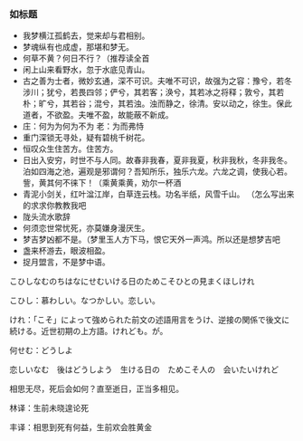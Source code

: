 ### 如标题

- 我梦横江孤鹤去，觉来却与君相别。
- 梦魂纵有也成虚，那堪和梦无。
- 何草不黄？何日不行？（推荐读全首
- 闲上山来看野水，忽于水底见青山。
- 古之善为士者，微妙玄通，深不可识。夫唯不可识，故强为之容：豫兮，若冬涉川；犹兮，若畏四邻；俨兮，其若客；涣兮，其若冰之将释；敦兮，其若朴；旷兮，其若谷；混兮，其若浊。浊而静之，徐清。安以动之，徐生。保此道者，不欲盈。夫唯不盈，故能蔽不新成。
- 庄：何为为何为不为 老：为而弗恃
- 重门深锁无寻处，疑有碧桃千树花。
- 恒叹众生住苦方。住苦方。
- 日出入安穷，时世不与人同。故春非我春，夏非我夏，秋非我秋，冬非我冬。泊如四海之池，遍观是邪谓何？吾知所乐，独乐六龙。六龙之调，使我心若。訾，黄其何不徕下！（乘黄乘黄，劝尔一杯酒
- 青泥小剑关，红叶湓江岸，白草连云栈。功名半纸，风雪千山。 （怎么写出来的求求你教教我吧
- 陇头流水歌辞
- 何须恋世常忧死，亦莫嫌身漫厌生。
- 梦吉梦凶都不是。（梦里玉人方下马，恨它天外一声鸿。所以还是想梦吉吧
- 盏来杯游去，眼波相盈。
- 捉月盟言，不是梦中语。


こひしなむのちはなにせむいける日のためこそひとの見まくほしけれ

こひし：慕わしい。なつかしい。恋しい。

けれ：「こそ」によって強められた前文の述語用言をうけ、逆接の関係で後文に続ける。近世初期の上方語。けれども。が。

何せむ：どうしよ

恋しいなむ　後はどうしよう　生ける日の　ためこそ人の　会いたいけれど

相思无尽，死后会如何？直至逝日，正当多相见。

林译：生前未晓遑论死

丰译：相思到死有何益，生前欢会胜黄金